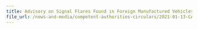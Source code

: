 ```yaml
---
title: Advisory on Signal Flares Found in Foreign Manufactured Vehicles Imported to Singapore
file_url: /news-and-media/competent-authorities-circulars/2021-01-13-CA.pdf
---
```

